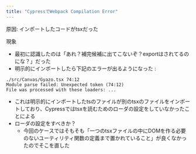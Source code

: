 ```yaml
---
title: "CypressでWebpack Compilation Error"
---
```


原因: インポートしたコードがtsxだった

現象
- 最初に認識したのは「あれ？補完候補に出てこないぞ？exportはされてるのにな？」だった
- 明示的にインポートしたら下記のエラーが出るようになった
:

```
./src/Canvas/Gyazo.tsx 74:12
Module parse failed: Unexpected token (74:12)
File was processed with these loaders: ...
```

- これは明示的にインポートしたtsのファイルが別のtsxのファイルをインポートしており、Cypressではtsxを読むためのローダの設定をしていなかったことによる
- ローダの設定をすべきか？
    - 今回のケースではそもそも「一つのtsxファイルの中にDOMを作る必要のないユーティリティ関数の定義まで置かれていること」が良くなかったのでそこを直した
